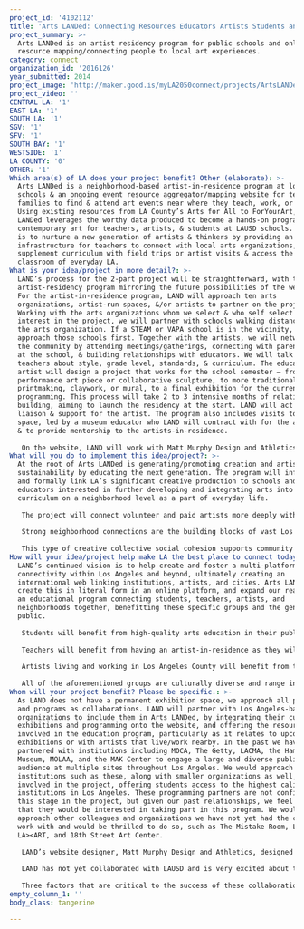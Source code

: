 ```yaml
---
project_id: '4102112'
title: 'Arts LANDed: Connecting Resources Educators Artists Students and You'
project_summary: >-
  Arts LANDed is an artist residency program for public schools and online
  resource mapping/connecting people to local art experiences.
category: connect
organization_id: '2016126'
year_submitted: 2014
project_image: 'http://maker.good.is/myLA2050connect/projects/ArtsLANDed.html'
project_video: ''
CENTRAL LA: '1'
EAST LA: '1'
SOUTH LA: '1'
SGV: '1'
SFV: '1'
SOUTH BAY: '1'
WESTSIDE: '1'
LA COUNTY: '0'
OTHER: '1'
Which area(s) of LA does your project benefit? Other (elaborate): >-
  Arts LANDed is a neighborhood-based artist-in-residence program at local
  schools & an ongoing event resource aggregator/mapping website for teachers &
  families to find & attend art events near where they teach, work, or live.
  Using existing resources from LA County’s Arts for All to ForYourArt, Arts
  LANDed leverages the worthy data produced to become a hands-on program on
  contemporary art for teachers, artists, & students at LAUSD schools. The goal
  is to nurture a new generation of artists & thinkers by providing an
  infrastructure for teachers to connect with local arts organizations,
  supplement curriculum with field trips or artist visits & access the living
  classroom of everyday LA.
What is your idea/project in more detail?: >-
  LAND’s process for the 2-part project will be straightforward, with the pilot
  artist-residency program mirroring the future possibilities of the website.
  For the artist-in-residence program, LAND will approach ten arts
  organizations, artist-run spaces, &/or artists to partner on the project.
  Working with the arts organizations whom we select & who self select for
  interest in the project, we will partner with schools walking distance from
  the arts organization. If a STEAM or VAPA school is in the vicinity, we will
  approach those schools first. Together with the artists, we will network in
  the community by attending meetings/gatherings, connecting with parent groups
  at the school, & building relationships with educators. We will talk with
  teachers about style, grade level, standards, & curriculum. The educator &
  artist will design a project that works for the school semester – from a
  performance art piece or collaborative sculpture, to more traditional
  printmaking, claywork, or mural, to a final exhibition for the current
  programming. This process will take 2 to 3 intensive months of relationship
  building, aiming to launch the residency at the start. LAND will act as a
  liaison & support for the artist. The program also includes visits to the art
  space, led by a museum educator who LAND will contract with for the art space
  & to provide mentorship to the artists-in-residence.
   
   On the website, LAND will work with Matt Murphy Design and Athletics— experienced in creating multi-function platforms—to design a site integrating neighborhood mapping & a complementary event RSS that sorts by current location & date, expanding out from your location to adjacent addresses & then further out. The events will include everything from poetry readings, to art exhibits, to comedy or a small concert, work of art, or whatever is nearby. Other options might include smart phone enabled check-ins. This website will be a resource for all—including educators who might see something that relates to a lesson or upcoming event that serves as a resource to their classrooms—in more deeply connecting with their neighborhood, with a special focus on family arts programs. The pilot projects at schools will be documented that they continue to live on as inspirational examples for educators. A blog for participating teachers & artists will be included as a supplement to the page, with photos. A final page with volunteer contributions and experiences, will be maintained by LAND.
What will you do to implement this idea/project?: >-
  At the root of Arts LANDed is generating/promoting creation and artistic
  sustainability by educating the next generation. The program will informally
  and formally link LA’s significant creative production to schools and
  educators interested in further developing and integrating arts into their
  curriculum on a neighborhood level as a part of everyday life. 
   
   The project will connect volunteer and paid artists more deeply with their neighborhoods with the artist-in-residence school program; connect students with benefits of art education; connect teachers with practical, supportive resources for integrating the arts into their curriculum both online and in-person; and connect neighbors with informal arts participation, creation, and enjoyment opportunities in their neighborhoods.
   
   Strong neighborhood connections are the building blocks of vast Los Angeles County. A key characteristic of the overall project is its location-specificity, opening doors and creating linkages for neighbors of different generations or cultural/social backgrounds to connect with one another through enjoying the arts in the neighborhood where they live. It challenges artists to take their studio practices out of the studio and into the community in neighborhoods where they are already present.
   
   This type of creative collective social cohesion supports community well-being as well as individual well-being. In some Los Angeles neighborhoods, communities live side by side with one another but do not frequent the same places. The idea behind this project is to model art for the next generation as inclusive and welcoming – a place for them to be. As well, it is in growing connections around a common goal as neighbors.
How will your idea/project help make LA the best place to connect today? In LA2050?: >-
  LAND’s continued vision is to help create and foster a multi-platform
  connectivity within Los Angeles and beyond, ultimately creating an
  international web linking institutions, artists, and cities. Arts LANDed will
  create this in literal form in an online platform, and expand our reach into
  an educational program connecting students, teachers, artists, and
  neighborhoods together, benefitting these specific groups and the general
  public. 
   
   Students will benefit from high-quality arts education in their public schools, integrating this into their standard curriculum and allowing for a creative outlet. Students will be able to interact with a professional artist directly to be exposed to how an artist’s process works, while also being able to contribute to the artist’s ongoing projects as they bring this work into the classroom. Students may not encounter and experience contemporary art in other ways besides this program, and some that may not be able to afford the admission to a museum are able to access contemporary art as it is incorporated into their curriculum. 
   
   Teachers will benefit from having an artist-in-residence as they will have support from a professional artist to provide arts lessons and support in the often overcrowded public school classrooms. Teachers will work directly with the artists to determine appropriate assignments and activities based on the students’ needs and interests. 
   
   Artists living and working in Los Angeles County will benefit from this program and resource as their time will be compensated and this is critical to assist them in being able to provide for themselves as working artists. Expanding their practices to the classroom setting will create new environments for creativity and artistic production. As many artists become teachers to supplements their income, this program will be an excellent tool for those transitioning into the education field. 
   
   All of the aforementioned groups are culturally diverse and range in age, and each will benefit from the Arts LANDed program and website. The general public will benefit from this comprehensive resource of the current art activity throughout Los Angeles County, functioning as an educational tool, connecting link between artists and schools, and a resource for all art happenings.
Whom will your project benefit? Please be specific.: >-
  As LAND does not have a permanent exhibition space, we approach all projects
  and programs as collaborations. LAND will partner with Los Angeles-based arts
  organizations to include them in Arts LANDed, by integrating their current
  exhibitions and programming onto the website, and offering the resources to be
  involved in the education program, particularly as it relates to upcoming
  exhibitions or with artists that live/work nearby. In the past we have
  partnered with institutions including MOCA, The Getty, LACMA, the Hammer
  Museum, MOLAA, and the MAK Center to engage a large and diverse public
  audience at multiple sites throughout Los Angeles. We would approach
  institutions such as these, along with smaller organizations as well, to be
  involved in the project, offering students access to the highest caliber
  institutions in Los Angeles. These programming partners are not confirmed at
  this stage in the project, but given our past relationships, we feel confident
  that they would be interested in taking part in this program. We would also
  approach other colleagues and organizations we have not yet had the chance to
  work with and would be thrilled to do so, such as The Mistake Room, LACE,
  LA><ART, and 18th Street Art Center. 
   
   LAND’s website designer, Matt Murphy Design and Athletics, designed LAND’s current website, and is a confirmed partner. Athletics has been working on developing the programming for similar aggregate websites, and would design and implement the full website, from design to code to maintenance and updating. Athletics has already begun to set up the wireframe for the website, and is committed to creating a user-friendly, highly functional website and app. 
   
   LAND has not yet collaborated with LAUSD and is very excited about the prospect of doing so. This collaboration is not confirmed, though we feel that the STEAM approach to teaching, where the arts are built in to lessons, shaping connections between concepts and encouraging students to think creatively, would allow for integration of this program seamlessly. STEAM schools would be part of this pilot program, and thereafter, we would expand to other LAUSD schools. 
   
   Three factors that are critical to the success of these collaborations are: 1.Institution’s willingness to participate in the program, in addition to other educational programs in place 2. Athletics’ ability to aggregate all relevant arts listings 3. LAUSD’s openness to integrating this program into existing curricula
empty_column_1: ''
body_class: tangerine

---
```

